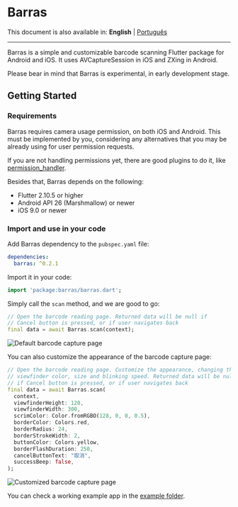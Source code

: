 # Barras

This document is also available in: **English** \| [Português](https://github.com/deadblit/barras/blob/main/README-pt_BR.md)

---

Barras is a simple and customizable barcode scanning Flutter package for Android and iOS. It uses AVCaptureSession in iOS and ZXing in Android.

Please bear in mind that Barras is experimental, in early development stage.

## Getting Started

### Requirements

Barras requires camera usage permission, on both iOS and Android. This must be implemented by you,
considering any alternatives that you may be already using for user permission requests.

If you are not handling permissions yet, there are good plugins to do it, like [permission_handler](https://pub.dev/packages/permission_handler).

Besides that, Barras depends on the following:

- Flutter 2.10.5 or higher
- Android API 26 (Marshmallow) or newer
- iOS 9.0 or newer

### Import and use in your code

Add Barras dependency to the `pubspec.yaml` file:

```yaml
dependencies:
  barras: ^0.2.1
```

Import it in your code:

```dart
import 'package:barras/barras.dart';
```

Simply call the `scan` method, and we are good to go:

```dart
// Open the barcode reading page. Returned data will be null if
// Cancel button is pressed, or if user navigates back
final data = await Barras.scan(context);
```

![Default barcode capture page](https://github.com/deadblit/barras/raw/main/example/screenshots/Screenshot_20201022-034615.jpg)

You can also customize the appearance of the barcode capture page:

```dart
// Open the barcode reading page. Customize the appearance, changing the
// viewfinder color, size and blinking speed. Returned data will be null
// if Cancel button is pressed, or if user navigates back
final data = await Barras.scan(
  context,
  viewfinderHeight: 120,
  viewfinderWidth: 300,
  scrimColor: Color.fromRGBO(128, 0, 0, 0.5),
  borderColor: Colors.red,
  borderRadius: 24,
  borderStrokeWidth: 2,
  buttonColor: Colors.yellow,
  borderFlashDuration: 250,
  cancelButtonText: "取消",
  successBeep: false,
);
```

![Customized barcode capture page](https://github.com/deadblit/barras/raw/main/example/screenshots/Screenshot_20201022-034726.jpg)

You can check a working example app in the [example folder](https://github.com/deadblit/barras/example/lib/).
